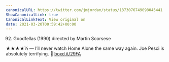```yaml
---
canonicalURL: https://twitter.com/jmjordan/status/1373076749098045441
ShowCanonicalLink: true
CanonicalLinkText: View original on
date: 2021-03-20T00:59:42+00:00
---
```

92. Goodfellas (1990) directed by Martin Scorsese

★★★★½ — I’ll never watch Home Alone the same way again. Joe Pesci is absolutely terrifying. 🎥 [boxd.it/29FA](https://boxd.it/29FA)